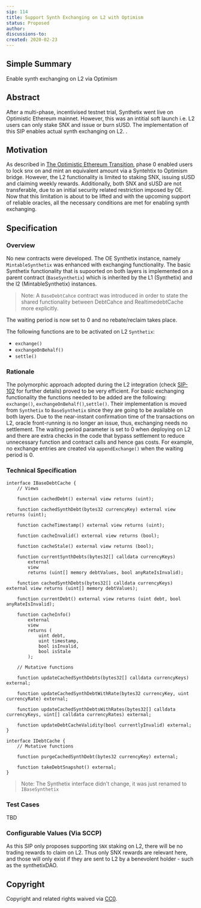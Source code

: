```yaml
---
sip: 114
title: Support Synth Exchanging on L2 with Optimism
status: Proposed
author:
discussions-to:
created: 2020-02-23
---
```


## Simple Summary

<!--"If you can't explain it simply, you don't understand it well enough." Simply describe the outcome the proposed changes intends to achieve. This should be non-technical and accessible to a casual community member.-->

Enable synth exchanging on L2 via Optimism

## Abstract

<!--A short (~200 word) description of the proposed change, the abstract should clearly describe the proposed change. This is what *will* be done if the SIP is implemented, not *why* it should be done or *how* it will be done. If the SIP proposes deploying a new contract, write, "we propose to deploy a new contract that will do x".-->

After a multi-phase, incentivised testnet trial, Synthetix went live on Optimistic Ethereum mainnet. However, this was an intitial soft launch i.e. L2 users can only stake SNX and issue or burn sUSD. The implementation of this SIP enables actual synth exchanging on L2.
.

## Motivation

<!--This is the problem statement. This is the *why* of the SIP. It should clearly explain *why* the current state of the protocol is inadequate.  It is critical that you explain *why* the change is needed, if the SIP proposes changing how something is calculated, you must address *why* the current calculation is innaccurate or wrong. This is not the place to describe how the SIP will address the issue!-->

As described in [The Optimistic Ethereum Transition](https://blog.synthetix.io/the-optimistic-ethereum-transition), phase 0 enabled users to lock snx on and mint an equivalent amount via a Syntehtix to Optimism bridge. However, the L2 functionality is limited to staking SNX, issuing sUSD and claiming weekly rewards. Additionally, both SNX and sUSD are not transferable, due to an initial security related restriction imposed by OE.
Now that this limitation is about to be lifted and with the upcoming support of reliable oracles, all the necessary conditions are met for enabling synth exchanging.

## Specification

<!--The specification should describe the syntax and semantics of any new feature, there are five sections
1. Overview
2. Rationale
3. Technical Specification
4. Test Cases
5. Configurable Values
-->

### Overview

<!--  -->
<!--This is a high level overview of *how* the SIP will solve the problem. The overview should clearly describe how the new feature will be implemented.-->

No new contracts were developed. The OE Synthetix instance, namely `MintableSynthetix` was enhanced with exchanging functionality. The basic Synthetix functionality that is supoorted on both layers is implemented on a parent contract (`BaseSynthetix`) which is inherited by the L1 (Synthetix) and the l2 (MintableSynthetix) instances.

> Note: A `BaseDebtCahce` contract was introduced in order to state the shared functionality between DebtCahce and RealtimedebtCache more explicitly.

The waiting period is now set to 0 and no rebate/reclaim takes place.

The following functions are to be activated on L2 `Synthetix`:

- `exchange() `
- `exchangeOnBehalf()`
- `settle()`

### Rationale

<!--This is where you explain the reasoning behind how you propose to solve the problem. Why did you propose to implement the change in this way, what were the considerations and trade-offs. The rationale fleshes out what motivated the design and why particular design decisions were made. It should describe alternate designs that were considered and related work. The rationale may also provide evidence of consensus within the community, and should discuss important objections or concerns raised during discussion.-->

The polymorphic approach adopted during the L2 integration (check [SIP-102](./sip-102.md) for further details) proved to be very efficient. For basic exchanging functionality the functions needed to be added are the following: `exchange()`, `exchangeOnBehalf()`,`settle()`. Their implementation is moved from `Synthetix` to `BaseSynthetix` since they are going to be available on both layers. Due to the near-instant confirmation time of the transactions on L2, oracle front-running is no longer an issue, thus, exchanging needs no settlement. The waiting period parameter is set to 0 when deploying on L2 and there are extra checks in the code that bypass settlement to reduce unnecessary function and contract calls and hence gas costs. For example, no exchange entries are created via `appendExchange()` when the waiting period is 0.

### Technical Specification

<!--The technical specification should outline the public API of the changes proposed. That is, changes to any of the interfaces Synthetix currently exposes or the creations of new ones.-->

```solidity
interface IBaseDebtCache {
    // Views

    function cachedDebt() external view returns (uint);

    function cachedSynthDebt(bytes32 currencyKey) external view returns (uint);

    function cacheTimestamp() external view returns (uint);

    function cacheInvalid() external view returns (bool);

    function cacheStale() external view returns (bool);

    function currentSynthDebts(bytes32[] calldata currencyKeys)
        external
        view
        returns (uint[] memory debtValues, bool anyRateIsInvalid);

    function cachedSynthDebts(bytes32[] calldata currencyKeys) external view returns (uint[] memory debtValues);

    function currentDebt() external view returns (uint debt, bool anyRateIsInvalid);

    function cacheInfo()
        external
        view
        returns (
            uint debt,
            uint timestamp,
            bool isInvalid,
            bool isStale
        );

    // Mutative functions

    function updateCachedSynthDebts(bytes32[] calldata currencyKeys) external;

    function updateCachedSynthDebtWithRate(bytes32 currencyKey, uint currencyRate) external;

    function updateCachedSynthDebtsWithRates(bytes32[] calldata currencyKeys, uint[] calldata currencyRates) external;

    function updateDebtCacheValidity(bool currentlyInvalid) external;
}

interface IDebtCache {
    // Mutative functions

    function purgeCachedSynthDebt(bytes32 currencyKey) external;

    function takeDebtSnapshot() external;
}
```

> Note: The Synthetix interface didn't change, it was just renamed to `IBaseSynthetix`

### Test Cases

<!--Test cases for an implementation are mandatory for SIPs but can be included with the implementation..-->

TBD

### Configurable Values (Via SCCP)

<!--Please list all values configurable via SCCP under this implementation.-->

As this SIP only proposes supporting `SNX` staking on L2, there will be no trading rewards to claim on L2. Thus only SNX rewards are relevant here, and those will only exist if they are sent to L2 by a benevolent holder - such as the synthetixDAO.

## Copyright

Copyright and related rights waived via [CC0](https://creativecommons.org/publicdomain/zero/1.0/).
